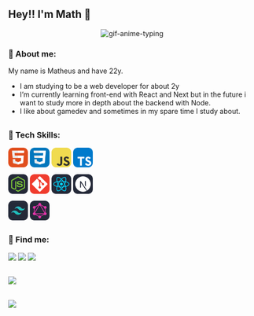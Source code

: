## Hey!! I'm Math 👋

<div align="center">
  <img height="250" alt="gif-anime-typing" src="https://res.cloudinary.com/ddiiakz1t/image/upload/v1698974764/images-github/9TLY_cz1vcf.gif">
</div>

### 🦝 About me:

My name is Matheus and have 22y.

- I am studying to be a web developer for about 2y
- I’m currently learning front-end with React and Next but in the future i want to study more in depth about the backend 
with Node.
- I like about gamedev and sometimes in my spare time I study about.

##

### 🔧 Tech Skills:
<div>
  <img align="center" alt="Math-HTML" height="40" width="40" src="https://github.com/tandpfun/skill-icons/blob/main/icons/HTML.svg">
  <img align="center" alt="Math-CSS" height="40" width="40" src="https://github.com/tandpfun/skill-icons/blob/main/icons/CSS.svg">
  <img align="center" alt="Math-Js" height="40" width="40" src="https://github.com/tandpfun/skill-icons/blob/main/icons/JavaScript.svg">
  <img align="center" alt="Math-Ts" height="40" width="40" src="https://github.com/tandpfun/skill-icons/blob/main/icons/TypeScript.svg">
  <p></p>
  <img align="center" alt="Math-Node" height="40" width="40" src="https://github.com/tandpfun/skill-icons/blob/main/icons/NodeJS-Dark.svg">
  <img align="center" alt="Math-Git" height="40" width="40" src="https://github.com/tandpfun/skill-icons/blob/main/icons/Git.svg">
  <img align="center" alt="Math-React" height="40" width="40" src="https://github.com/tandpfun/skill-icons/blob/main/icons/React-Dark.svg">
  <img align="center" alt="Math-Next" height="40" width="40" src="https://github.com/tandpfun/skill-icons/blob/main/icons/NextJS-Dark.svg">
  <p></p>
  <img align="center" alt="Math-Tailwind" height="40" width="40" src="https://github.com/tandpfun/skill-icons/blob/main/icons/TailwindCSS-Dark.svg">
  <img align="center" alt="Math-Graphql" height="40" width="40" src="https://github.com/tandpfun/skill-icons/blob/main/icons/GraphQL-Dark.svg">
</div>

##

### 🔎 Find me:

<div>
  <a href = "mailto:eumathfreitas@gmail.com"><img src="https://img.shields.io/badge/Gmail-D14836?style=for-the-badge&logo=gmail&logoColor=white" target="_blank"></a>
  <a href = "https://twitter.com/mathexe_"><img src="https://img.shields.io/badge/Twitter-1DA1F2?style=for-the-badge&logo=twitter&logoColor=white" target="_blank"></a>
  <a href="https://www.linkedin.com/in/matheus-freitas-629557232/" target="_blank"><img src="https://img.shields.io/badge/-LinkedIn-%230077B5?style=for-the-badge&logo=linkedin&logoColor=white" target="_blank"></a>
</div>

##

<div>
  <a href="https://github.com/Mathh19">
  <img height="180em" src="https://github-readme-stats.vercel.app/api/top-langs/?username=Mathh19&layout=compact&langs_count=7&theme=midnight-purple"/>
</div>

##
![](https://komarev.com/ghpvc/?username=Mathh19&color=blueviolet)

